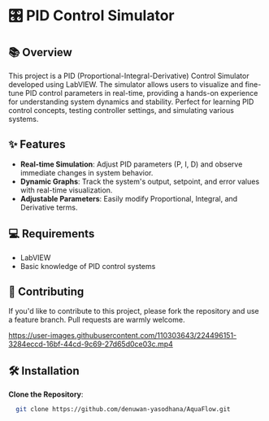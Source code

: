 # 🎛️ PID Control Simulator

## 📚 Overview
This project is a PID (Proportional-Integral-Derivative) Control Simulator developed using LabVIEW. The simulator allows users to visualize and fine-tune PID control parameters in real-time, providing a hands-on experience for understanding system dynamics and stability. Perfect for learning PID control concepts, testing controller settings, and simulating various systems.

## ✨ Features
- **Real-time Simulation**: Adjust PID parameters (P, I, D) and observe immediate changes in system behavior.
- **Dynamic Graphs**: Track the system's output, setpoint, and error values with real-time visualization.
- **Adjustable Parameters**: Easily modify Proportional, Integral, and Derivative terms.
  
## 💻 Requirements
- LabVIEW
- Basic knowledge of PID control systems

## 🤝 Contributing
If you'd like to contribute to this project, please fork the repository and use a feature branch. Pull requests are warmly welcome.

https://user-images.githubusercontent.com/110303643/224496151-3284eccd-16bf-44cd-9c69-27d65d0ce03c.mp4

## 🛠️ Installation
   **Clone the Repository**:
   ```bash
     git clone https://github.com/denuwan-yasodhana/AquaFlow.git






